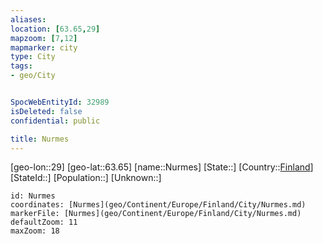 ```yaml
---
aliases: 
location: [63.65,29]
mapzoom: [7,12] 
mapmarker: city 
type: City
tags:
- geo/City


SpocWebEntityId: 32989
isDeleted: false
confidential: public

title: Nurmes
---
```

[geo-lon::29]
[geo-lat::63.65]
[name::Nurmes]
[State::]
[Country::[Finland](geo/Continent/Europe/Finland.md)]
[StateId::]
[Population::]
[Unknown::]


```leaflet
id: Nurmes
coordinates: [Nurmes](geo/Continent/Europe/Finland/City/Nurmes.md)
markerFile: [Nurmes](geo/Continent/Europe/Finland/City/Nurmes.md)
defaultZoom: 11 
maxZoom: 18
```


